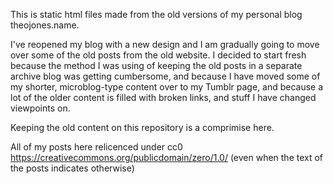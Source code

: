 This is static html files made from the old versions of my personal blog theojones.name.

I've reopened my blog with a new design and I am gradually going to move over some of the old posts from the old website. I decided to start fresh because the method I was using of keeping the old posts in a separate archive blog was getting cumbersome, and because I have moved some of my shorter, microblog-type content over to my Tumblr page, and because a lot of the older content is filled with broken links, and stuff I have changed viewpoints on. 

Keeping the old content on this repository is a comprimise here. 

All of my posts here relicenced under cc0 https://creativecommons.org/publicdomain/zero/1.0/  (even when the text of the posts indicates otherwise)
